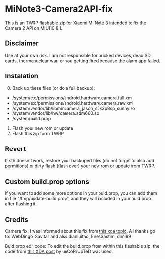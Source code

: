 # MiNote3-Camera2API-fix
This is an TWRP flashable zip for Xiaomi Mi Note 3 intended to fix the Camera 2 API on MIUI10 8.1.

## Disclaimer
Use at your own risk. I am not responsible for bricked devices, dead SD cards, thermonuclear war, or you getting fired because the alarm app failed.

## Instalation
0. Back up these files (or do a full backup):
- /system/etc/permissions/android.hardware.camera.full.xml
- /system/etc/permissions/android.hardware.camera.raw.xml
- /system/vendor/lib/libmmcamera_jason_s5k3p8sp_sunny.so
- /system/vendor/lib/hw/camera.sdm660.so
- /system/build.prop
1. Flash your new rom or update
2. Flash this zip form TWRP

## Revert
If sth doesn't work, restore your backuped files (do not forget to also add permitions) or dirty flash (flash over) your new rom or update from TWRP.

## Custom build.prop options
If you want to add some more options in your buid.prop, you can add them in file "/tmp/update-build.prop", and they will included in your buid.prop after flashing it.

## Credits
Camera fix: I was informed about this fix from [this xda topic](https://forum.xda-developers.com/mi-note-3/how-to/google-camera-how-to-mi-note-3-t3757049). All thanks go to: WebDingo, Savitar and also dianluitao, EnesSastim, dimi89

Buid.prop edit code: To edit the build.prop from within this flashable zip, the code from [this XDA post](https://forum.xda-developers.com/showpost.php?p=19093919&postcount=20) by unCoRrUpTeD was used.
